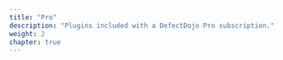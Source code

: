```yaml
---
title: "Pro"
description: "Plugins included with a DefectDojo Pro subscription."
weight: 2
chapter: true
---
```

